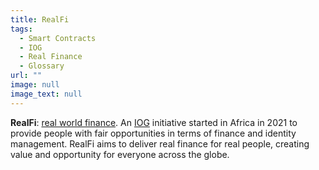 ```yaml
---
title: RealFi
tags:
  - Smart Contracts
  - IOG
  - Real Finance
  - Glossary
url: ""
image: null
image_text: null
---
```


**RealFi**: [real world finance](https://iohk.io/en/blog/posts/2021/11/25/welcome-to-the-age-of-realfi/). An [IOG](https://www.essentialcardano.io/glossary/iog) initiative started in Africa in 2021 to provide people with fair opportunities in terms of finance and identity management. RealFi aims to deliver real finance for real people, creating value and opportunity for everyone across the globe.
